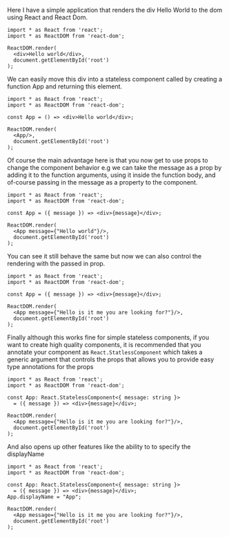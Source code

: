 Here I have a simple application that renders the div Hello World to the dom using React and React Dom.
```
import * as React from 'react';
import * as ReactDOM from 'react-dom';

ReactDOM.render(
  <div>Hello world</div>,
  document.getElementById('root')
);
```

We can easily move this div into a stateless component called <App/> by creating a function App and returning this element.

```
import * as React from 'react';
import * as ReactDOM from 'react-dom';

const App = () => <div>Hello world</div>;

ReactDOM.render(
  <App/>,
  document.getElementById('root')
);
```

Of course the main advantage here is that you now get to use props to change the component behavior e.g we can take the message as a prop by adding it to the function arguments, using it inside the function body, and of-course passing in the message as a property to the component.

```
import * as React from 'react';
import * as ReactDOM from 'react-dom';

const App = ({ message }) => <div>{message}</div>;

ReactDOM.render(
  <App message={"Hello world"}/>,
  document.getElementById('root')
);
```

You can see it still behave the same but now we can also control the rendering with the passed in prop. 

```
import * as React from 'react';
import * as ReactDOM from 'react-dom';

const App = ({ message }) => <div>{message}</div>;

ReactDOM.render(
  <App message={"Hello is it me you are looking for?"}/>,
  document.getElementById('root')
);
```

Finally although this works fine for simple stateless components, if you want to create high quality components, it is recommended that you annotate your component as `React.StatlessComponent` which takes a generic argument that controls the props that allows you to provide easy type annotations for the props

```
import * as React from 'react';
import * as ReactDOM from 'react-dom';

const App: React.StatelessComponent<{ message: string }>
  = ({ message }) => <div>{message}</div>;

ReactDOM.render(
  <App message={"Hello is it me you are looking for?"}/>,
  document.getElementById('root')
);
```

And also opens up other features like the ability to to specify the displayName

```
import * as React from 'react';
import * as ReactDOM from 'react-dom';

const App: React.StatelessComponent<{ message: string }>
  = ({ message }) => <div>{message}</div>;
App.displayName = "App";

ReactDOM.render(
  <App message={"Hello is it me you are looking for?"}/>,
  document.getElementById('root')
);
```




